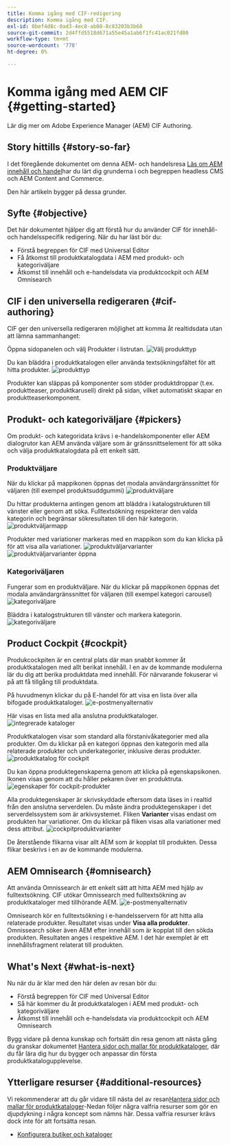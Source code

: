 ```yaml
---
title: Komma igång med CIF-redigering
description: Komma igång med CIF.
exl-id: 0bef4d8c-0ad3-4ec8-ab08-8c83203b3b68
source-git-commit: 2d4ffd5518d671a55e45a1ab6f1fc41ac021fd80
workflow-type: tm+mt
source-wordcount: '778'
ht-degree: 0%

---
```


# Komma igång med AEM CIF {#getting-started}

Lär dig mer om Adobe Experience Manager (AEM) CIF Authoring.

## Story hittills {#story-so-far}

I det föregående dokumentet om denna AEM- och handelsresa [Läs om AEM innehåll och handel](/help/commerce-cloud/introduction.md)har du lärt dig grunderna i och begreppen headless CMS och AEM Content and Commerce.

Den här artikeln bygger på dessa grunder.

## Syfte {#objective}

Det här dokumentet hjälper dig att förstå hur du använder CIF för innehåll- och handelsspecifik redigering. När du har läst bör du:

* Förstå begreppen för CIF med Universal Editor
* Få åtkomst till produktkatalogdata i AEM med produkt- och kategoriväljare
* Åtkomst till innehåll och e-handelsdata via produktcockpit och AEM Omnisearch

## CIF i den universella redigeraren {#cif-authoring}

CIF ger den universella redigeraren möjlighet att komma åt realtidsdata utan att lämna sammanhanget:

Öppna sidopanelen och välj Produkter i listrutan.
![Välj produkttyp](assets/asset-finder-overview.png)

Du kan bläddra i produktkatalogen eller använda textsökningsfältet för att hitta produkter.
![produkttyp](assets/asset-finder-search.png)

Produkter kan släppas på komponenter som stöder produktdroppar (t.ex. produktteaser, produktkarusell) direkt på sidan, vilket automatiskt skapar en produktteaserkomponent.

## Produkt- och kategoriväljare {#pickers}

Om produkt- och kategoridata krävs i e-handelskomponenter eller AEM dialogrutor kan AEM använda väljare som är gränssnittselement för att söka och välja produktkatalogdata på ett enkelt sätt.

### Produktväljare

När du klickar på mappikonen öppnas det modala användargränssnittet för väljaren (till exempel produktsuddgummi)
![produktväljare](assets/product-picker-open.png)

Du hittar produkterna antingen genom att bläddra i katalogstrukturen till vänster eller genom att söka. Fulltextsökning respekterar den valda kategorin och begränsar sökresultaten till den här kategorin.
![produktväljarmapp](assets/product-picker-folders.png)

Produkter med variationer markeras med en mappikon som du kan klicka på för att visa alla variationer.
![produktväljarvarianter](assets/product-picker-variants.png)
![produktväljarvarianter öppna](assets/product-picker-variants-open.png)

### Kategoriväljaren

Fungerar som en produktväljare. När du klickar på mappikonen öppnas det modala användargränssnittet för väljaren (till exempel kategori carousel)
![kategoriväljare](assets/category-picker-open.png)

Bläddra i katalogstrukturen till vänster och markera kategorin.
![kategoriväljare](assets/category-picker-folders.png)

## Product Cockpit {#cockpit}

Produkcockpiten är en central plats där man snabbt kommer åt produktkatalogen med allt berikat innehåll. I en av de kommande modulerna lär du dig att berika produktdata med innehåll. För närvarande fokuserar vi på att få tillgång till produktdata.

På huvudmenyn klickar du på E-handel för att visa en lista över alla bifogade produktkataloger.
![e-postmenyalternativ](assets/commerce-menu-item.png)

Här visas en lista med alla anslutna produktkataloger.
![integrerade kataloger](assets/cockpit-Integrated-catalogs.png)

Produktkatalogen visar som standard alla förstanivåkategorier med alla produkter. Om du klickar på en kategori öppnas den kategorin med alla relaterade produkter och underkategorier, inklusive deras produkter.
![produktkatalog för cockpit](assets/cockpit-product-catalog.png)

Du kan öppna produktegenskaperna genom att klicka på egenskapsikonen. Ikonen visas genom att du håller pekaren över en produktruta.
![egenskaper för cockpit-produkter](assets/cockpit-properties.png)

Alla produktegenskaper är skrivskyddade eftersom data läses in i realtid från den anslutna serverdelen. Du måste ändra produktegenskaper i det serverdelssystem som är arkivsystemet. Fliken **Varianter** visas endast om produkten har variationer. Om du klickar på fliken visas alla variationer med dess attribut.
![cockpitproduktvarianter](assets/cockpit-properties-variants.png)

De återstående flikarna visar allt AEM som är kopplat till produkten. Dessa flikar beskrivs i en av de kommande modulerna.

## AEM Omnisearch {#omnisearch}

Att använda Omnissearch är ett enkelt sätt att hitta AEM med hjälp av fulltextsökning. CIF utökar Omnissearch med fulltextsökning av produktkataloger med tillhörande AEM.
![e-postmenyalternativ](assets/omnisearch.png)

Omnisearch kör en fulltextsökning i e-handelsservern för att hitta alla relaterade produkter. Resultatet visas under **Visa alla produkter**. Omnissearch söker även AEM efter innehåll som är kopplat till den sökda produkten. Resultaten anges i respektive AEM. I det här exemplet är ett innehållsfragment relaterat till produkten.

## What&#39;s Next {#what-is-next}

Nu när du är klar med den här delen av resan bör du:

* Förstå begreppen för CIF med Universal Editor
* Så här kommer du åt produktkatalogen i AEM med produkt- och kategoriväljare
* Åtkomst till innehåll och e-handelsdata via produktcockpit och AEM Omnisearch

Bygg vidare på denna kunskap och fortsätt din resa genom att nästa gång du granskar dokumentet [Hantera sidor och mallar för produktkataloger](catalog-templates.md), där du får lära dig hur du bygger och anpassar din första produktkatalogupplevelse.

## Ytterligare resurser {#additional-resources}

Vi rekommenderar att du går vidare till nästa del av resan[Hantera sidor och mallar för produktkataloger](catalog-templates.md)-Nedan följer några valfria resurser som gör en djupdykning i några koncept som nämns här. Dessa valfria resurser krävs dock inte för att fortsätta resan.

* [Konfigurera butiker och kataloger](/help/commerce-cloud/getting-started.md#catalog)
